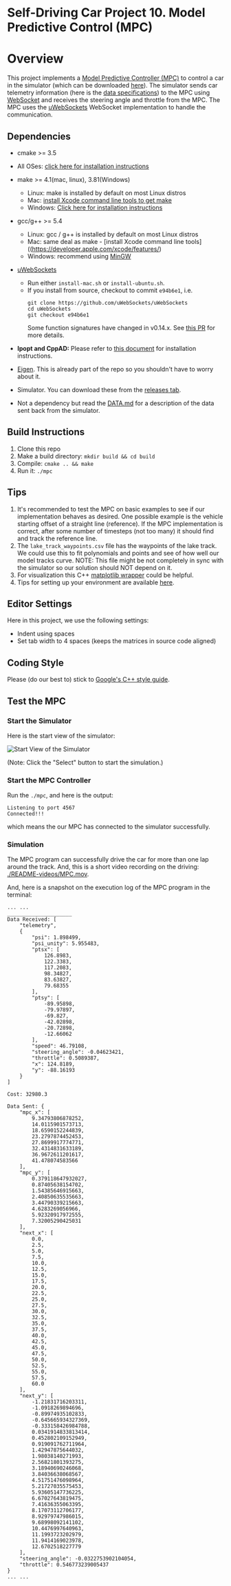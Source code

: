 # Self-Driving Car Project 10. Model Predictive Control (MPC)

# Overview

This project implements a [Model Predictive Controller (MPC)](https://en.wikipedia.org/wiki/Model_predictive_control) to control a car in the simulator (which can be downloaded [here](https://github.com/udacity/self-driving-car-sim/releases)). The simulator sends car telemetry information (here is the [data specifications](./DATA.md)) to the MPC using [WebSocket](https://en.wikipedia.org/wiki/WebSocket) and receives the steering angle and throttle from the MPC. The MPC uses the [uWebSockets](https://github.com/uNetworking/uWebSockets) WebSocket implementation to handle the communication.

## Dependencies

* cmake >= 3.5
 * All OSes: [click here for installation instructions](https://cmake.org/install/)
* make >= 4.1(mac, linux), 3.81(Windows)
  * Linux: make is installed by default on most Linux distros
  * Mac: [install Xcode command line tools to get make](https://developer.apple.com/xcode/features/)
  * Windows: [Click here for installation instructions](http://gnuwin32.sourceforge.net/packages/make.htm)
* gcc/g++ >= 5.4
  * Linux: gcc / g++ is installed by default on most Linux distros
  * Mac: same deal as make - [install Xcode command line tools]((https://developer.apple.com/xcode/features/)
  * Windows: recommend using [MinGW](http://www.mingw.org/)
* [uWebSockets](https://github.com/uWebSockets/uWebSockets)
  * Run either `install-mac.sh` or `install-ubuntu.sh`.
  * If you install from source, checkout to commit `e94b6e1`, i.e.
    ```
    git clone https://github.com/uWebSockets/uWebSockets
    cd uWebSockets
    git checkout e94b6e1
    ```
    Some function signatures have changed in v0.14.x. See [this PR](https://github.com/udacity/CarND-MPC-Project/pull/3) for more details.

* **Ipopt and CppAD:** Please refer to [this document](https://github.com/udacity/CarND-MPC-Project/blob/master/install_Ipopt_CppAD.md) for installation instructions.
* [Eigen](http://eigen.tuxfamily.org/index.php?title=Main_Page). This is already part of the repo so you shouldn't have to worry about it.
* Simulator. You can download these from the [releases tab](https://github.com/udacity/self-driving-car-sim/releases).
* Not a dependency but read the [DATA.md](./DATA.md) for a description of the data sent back from the simulator.

## Build Instructions

1. Clone this repo
2. Make a build directory: `mkdir build && cd build`
3. Compile: `cmake .. && make`
4. Run it: `./mpc`

## Tips

1. It's recommended to test the MPC on basic examples to see if our implementation behaves as desired. One possible example
is the vehicle starting offset of a straight line (reference). If the MPC implementation is correct, after some number of timesteps
(not too many) it should find and track the reference line.
2. The `lake_track_waypoints.csv` file has the waypoints of the lake track. We could use this to fit polynomials and points and see of how well our model tracks curve. NOTE: This file might be not completely in sync with the simulator so our solution should NOT depend on it.
3. For visualization this C++ [matplotlib wrapper](https://github.com/lava/matplotlib-cpp) could be helpful.
4. Tips for setting up your environment are available [here](https://classroom.udacity.com/nanodegrees/nd013/parts/40f38239-66b6-46ec-ae68-03afd8a601c8/modules/0949fca6-b379-42af-a919-ee50aa304e6a/lessons/f758c44c-5e40-4e01-93b5-1a82aa4e044f/concepts/23d376c7-0195-4276-bdf0-e02f1f3c665d).

## Editor Settings

Here in this project, we use the following settings:
* Indent using spaces
* Set tab width to 4 spaces (keeps the matrices in source code aligned)

## Coding Style

Please (do our best to) stick to [Google's C++ style guide](https://google.github.io/styleguide/cppguide.html).

## Test the MPC

### Start the Simulator

Here is the start view of the simulator:

![Start View of the Simulator](README-images/start.png)

(Note: Click the "Select" button to start the simulation.)

### Start the MPC Controller

Run the `./mpc`, and here is the output:
```
Listening to port 4567
Connected!!!
```

which means the our MPC has connected to the simulator successfully.

### Simulation

The MPC program can successfully drive the car for more than one lap around the track. And, this is a short video recording on the driving: [./README-videos/MPC.mov](./README-videos/MPC.mov).

And, here is a snapshot on the execution log of the MPC program in the terminal:
```
... ...
_____________________
Data Received: [
    "telemetry",
    {
        "psi": 1.898499,
        "psi_unity": 5.955483,
        "ptsx": [
            126.8983,
            122.3383,
            117.2083,
            98.34827,
            83.63827,
            79.68355
        ],
        "ptsy": [
            -89.95898,
            -79.97897,
            -69.827,
            -42.02898,
            -20.72898,
            -12.66062
        ],
        "speed": 46.79108,
        "steering_angle": -0.04623421,
        "throttle": 0.5089387,
        "x": 124.8189,
        "y": -88.16193
    }
]

Cost: 32980.3

Data Sent: {
    "mpc_x": [
        9.34793806878252,
        14.0115901573713,
        18.6590152244839,
        23.2797874452453,
        27.8699917774771,
        32.4314831633189,
        36.9672611201617,
        41.478074583566
    ],
    "mpc_y": [
        0.379118647932027,
        0.87405638154702,
        1.54385646915663,
        2.40850635535663,
        3.44790339215663,
        4.6283269056966,
        5.92320917972555,
        7.32005290425031
    ],
    "next_x": [
        0.0,
        2.5,
        5.0,
        7.5,
        10.0,
        12.5,
        15.0,
        17.5,
        20.0,
        22.5,
        25.0,
        27.5,
        30.0,
        32.5,
        35.0,
        37.5,
        40.0,
        42.5,
        45.0,
        47.5,
        50.0,
        52.5,
        55.0,
        57.5,
        60.0
    ],
    "next_y": [
        -1.21831716203311,
        -1.0918269894696,
        -0.89974935102833,
        -0.645665934327369,
        -0.333158426984788,
        0.0341914833813414,
        0.452802109152949,
        0.919091762711964,
        1.42947875644032,
        1.98038140271993,
        2.56821801393275,
        3.18940690246068,
        3.84036638068567,
        4.51751476098964,
        5.21727035575453,
        5.93605147736225,
        6.67027643819475,
        7.41636355063395,
        8.17073112706177,
        8.92979747986015,
        9.68998092141102,
        10.4476997640963,
        11.1993723202979,
        11.9414169023978,
        12.6702518227779
    ],
    "steering_angle": -0.0322753902104054,
    "throttle": 0.546773239005437
}
... ...
```
